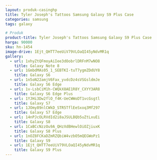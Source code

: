 ```yaml
---
layout: produk-casinghp
title: Tyler Joseph's Tattoos Samsung Galaxy S9 Plus Case
categories: samsung
tags: galaxy

# Produk
product-title: Tyler Joseph's Tattoos Samsung Galaxy S9 Plus Case
harga: 90000
sku: hn-1454
image-drive: 1Ejt_QHTT7eeUiV79VLOaQI45yNdvMR1q
gallery:
  - url: 1xhyZtQFmoyAiIee3dOobrlDRFnM7wNO8
    title: Galaxy Note 8
  - url: 1GmbdMAs05_1_SEBTKI-tuT7ygmZDdUY8
    title: Galaxy S6
  - url: 1n5oN22amjV6Fax_yvdcDz4sVSGsldmJe
    title: Galaxy S6 Edge
  - url: 1v-LsbCiM1h-CWQkX8AE1R8Y_CXYY3AR8
    title: Galaxy S6 Edge Plus
  - url: 1YJHi3Dw2flO_f4K-UeCWWoDT1vcGsgtl
    title: Galaxy S7
  - url: 1JOmy89nlCWkD_STR5TflEeSxoq3Mf297
    title: Galaxy S7 Edge
  - url: 14nPJcOLRVdId2i8aJSULBQb5uZtLxuEi
    title: Galaxy S8
  - url: 1CaBCcNzzOu9A_QHzXdBHewlOiOZjiuxK
    title: Galaxy S8 Plus
  - url: 1nOZ8FCKaDZmRZQbiW4vzbO5mQEGWoPz1
    title: Galaxy S9
  - url: 1Ejt_QHTT7eeUiV79VLOaQI45yNdvMR1q
    title: Galaxy S9 Plus
---
```

